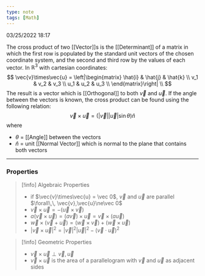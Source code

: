 ```yaml
---
type: note
tags: [Math]
---
```

03/25/2022 18:17

 

The cross product of two [[Vector]]s is the [[Determinant]] of a matrix in which the first row is populated by the standard unit vectors of the chosen coordinate system, and the second and third row by the values of each vector. In $\mathbb R^3$ with cartesian coordinates:
$$
\vec{v}\times\vec{u} =
	\left|\begin{matrix}
	\hat{i} & \hat{j} & \hat{k} \\
	v_1 & v_2 & v_3 \\
	u_1 & u_2 & u_3 \\
	\end{matrix}\right| \\
$$
The result is a vector which is [[Orthogonal]] to both $\vec v$ and $\vec u$. If the angle between the vectors is known, the cross product can be found using the following relation:
$$
\vec{v}\times\vec{u}=(|\vec v||\vec u|\sin\theta)\hat n
$$
where
- $\theta$ = [[Angle]] between the vectors
- $\hat n$ = unit [[Normal Vector]] which is normal to the plane that contains both vectors

---

### Properties

>[!info] Algebraic Properties
> - if $\vec{v}\times\vec{u} = \vec 0$, $\vec v$ and $\vec u$ are parallel $\forall\,\, \vec{v},\vec{u}\ne\vec 0$
> - $\vec{v}\times\vec{u}=-(\vec{u}\times\vec{v})$
> - $a(\vec{v}\times\vec{u})=(a\vec{v})\times\vec{u}=\vec{v}\times(a\vec{u})$
> - $\vec{w}\times(\vec{v}+\vec{u})=(\vec{w}\times\vec{v})+(\vec{w}\times\vec{u})$
> - $|\vec{v}\times\vec{u}|^2=|\vec v|^2|\vec u|^2-(\vec{v}\cdot\vec{u})^2$

>[!info] Geometric Properties
> - $\vec{v}\times\vec{u}\perp\vec{v},\vec{u}$
> - $\vec{v}\times\vec{u}$ is the area of a parallelogram with $\vec v$ and $\vec u$ as adjacent sides
